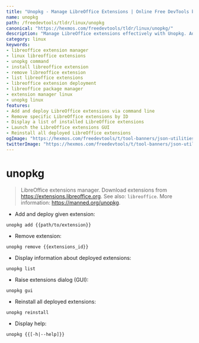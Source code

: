 ```yaml
---
title: "Unopkg - Manage LibreOffice Extensions | Online Free DevTools by Hexmos"
name: unopkg
path: /freedevtools/tldr/linux/unopkg
canonical: "https://hexmos.com/freedevtools/tldr/linux/unopkg/"
description: "Manage LibreOffice extensions effectively with Unopkg. Add, remove, and list extensions for enhanced functionality. Free online tool, no registration required."
category: linux
keywords:
- libreoffice extension manager
- linux libreoffice extensions
- unopkg command
- install libreoffice extension
- remove libreoffice extension
- list libreoffice extensions
- libreoffice extension deployment
- libreoffice package manager
- extension manager linux
- unopkg linux
features:
- Add and deploy LibreOffice extensions via command line
- Remove specific LibreOffice extensions by ID
- Display a list of installed LibreOffice extensions
- Launch the LibreOffice extensions GUI
- Reinstall all deployed LibreOffice extensions
ogImage: "https://hexmos.com/freedevtools/t/tool-banners/json-utilities-banner.png"
twitterImage: "https://hexmos.com/freedevtools/t/tool-banners/json-utilities-banner.png"
---
```


# unopkg

> LibreOffice extensions manager.
> Download extensions from <https://extensions.libreoffice.org>.
> See also: `libreoffice`.
> More information: <https://manned.org/unopkg>.

- Add and deploy given extension:

`unopkg add {{path/to/extension}}`

- Remove extension:

`unopkg remove {{extensions_id}}`

- Display information about deployed extensions:

`unopkg list`

- Raise extensions dialog (GUI):

`unopkg gui`

- Reinstall all deployed extensions:

`unopkg reinstall`

- Display help:

`unopkg {{[-h|--help]}}`
